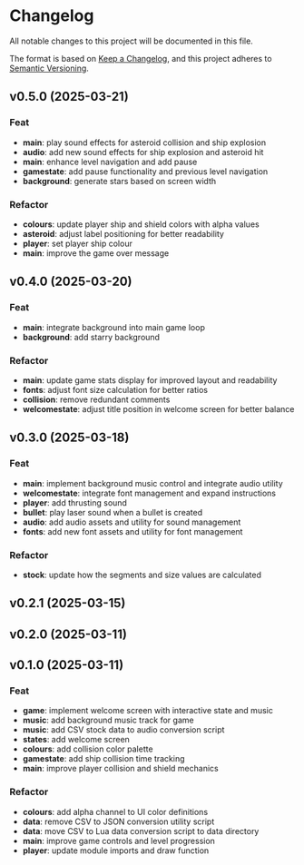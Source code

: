 # Changelog

All notable changes to this project will be documented in this file.

The format is based on [Keep a Changelog](https://keepachangelog.com/en/1.1.0/),
and this project adheres to [Semantic Versioning](https://semver.org/spec/v2.0.0.html).

## v0.5.0 (2025-03-21)

### Feat

- **main**: play sound effects for asteroid collision and ship explosion
- **audio**: add new sound effects for ship explosion and asteroid hit
- **main**: enhance level navigation and add pause
- **gamestate**: add pause functionality and previous level navigation
- **background**:  generate stars based on screen width

### Refactor

- **colours**: update player ship and shield colors with alpha values
- **asteroid**: adjust label positioning for better readability
- **player**: set player ship colour
- **main**: improve the game over message

## v0.4.0 (2025-03-20)

### Feat

- **main**: integrate background into main game loop
- **background**: add starry background

### Refactor

- **main**: update game stats display for improved layout and readability
- **fonts**: adjust font size calculation for better ratios
- **collision**: remove redundant comments
- **welcomestate**: adjust title position in welcome screen for better balance

## v0.3.0 (2025-03-18)

### Feat

- **main**: implement background music control and integrate audio utility
- **welcomestate**: integrate font management and expand instructions
- **player**: add thrusting sound
- **bullet**: play laser sound when a bullet is created
- **audio**: add audio assets and utility for sound management
- **fonts**: add new font assets and utility for font management

### Refactor

- **stock**: update how the segments and size values are calculated

## v0.2.1 (2025-03-15)

## v0.2.0 (2025-03-11)

## v0.1.0 (2025-03-11)

### Feat

- **game**: implement welcome screen with interactive state and music
- **music**: add background music track for game
- **music**: add CSV stock data to audio conversion script
- **states**: add welcome screen
- **colours**: add collision color palette
- **gamestate**: add ship collision time tracking
- **main**: improve player collision and shield mechanics

### Refactor

- **colours**: add alpha channel to UI color definitions
- **data**: remove CSV to JSON conversion utility script
- **data**: move CSV to Lua data conversion script to data directory
- **main**: improve game controls and level progression
- **player**: update module imports and draw function
